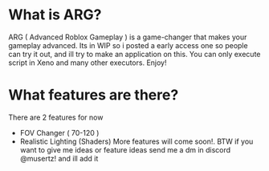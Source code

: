# What is ARG?
ARG ( Advanced Roblox Gameplay ) is a game-changer that makes your gameplay advanced. Its in WIP so i posted a early access one so people can try it out, and ill try to make an application on this. You can only execute script in Xeno and many other executors. Enjoy!
# What features are there?
There are 2 features for now 
- FOV Changer ( 70-120 )
- Realistic Lighting (Shaders)
  More features will come soon!.
  BTW if you want to give me ideas or feature ideas send me a dm in discord @musertz! and ill add it
  
